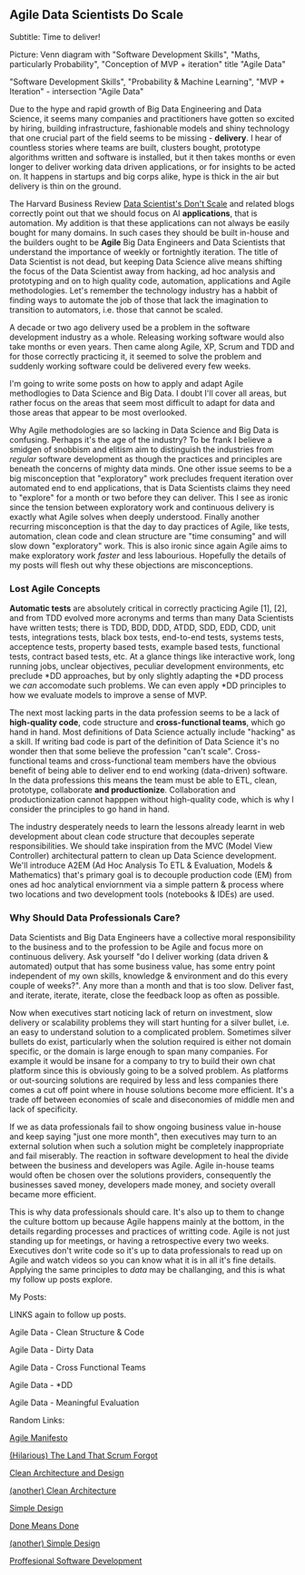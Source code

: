 ## Agile Data Scientists Do Scale

Subtitle: Time to deliver!

Picture: Venn diagram with "Software Development Skills", "Maths, particularly Probability", "Conception of MVP + iteration" title "Agile Data"

"Software Development Skills", "Probability & Machine Learning", "MVP + Iteration" - intersection "Agile Data"

Due to the hype and rapid growth of Big Data Engineering and Data Science, it seems many companies and practitioners have gotten so excited by hiring, building infrastructure, fashionable models and shiny technology that one crucial part of the field seems to be missing - **delivery**.  I hear of countless stories where teams are built, clusters bought, prototype algorithms written and software is installed, but it then takes months or even longer to deliver working data driven applications, or for insights to be acted on.  It happens in startups and big corps alike, hype is thick in the air but delivery is thin on the ground.

The Harvard Business Review [Data Scientist's Don't Scale](https://hbr.org/2015/05/data-scientists-dont-scale) and related blogs correctly point out that we should focus on AI **applications**, that is automation. My addition is that these applications can not always be easily bought for many domains.  In such cases they should be built in-house and the builders ought to be **Agile** Big Data Engineers and Data Scientists that understand the importance of weekly or fortnightly iteration. The title of Data Scientist is not dead, but keeping Data Science alive means shifting the focus of the Data Scientist away from hacking, ad hoc analysis and prototyping and on to high quality code, automation, applications and Agile methodologies. Let's remember the technology industry has a habbit of finding ways to automate the job of those that lack the imagination to transition to automators, i.e. those that cannot be scaled.

A decade or two ago delivery used be a problem in the software development industry as a whole.  Releasing working software would also take months or even years.  Then came along Agile, XP, Scrum and TDD and for those correctly practicing it, it seemed to solve the problem and suddenly working software could be delivered every few weeks.

I'm going to write some posts on how to apply and adapt Agile methodlogies to Data Science and Big Data.  I doubt I'll cover all areas, but rather focus on the areas that seem most difficult to adapt for data and those areas that appear to be most overlooked.

Why Agile methodologies are so lacking in Data Science and Big Data is confusing.  Perhaps it's the age of the industry? To be frank I believe a smidgen of snobbism and elitism aim to distinguish the industries from *regular* software development as though the practices and principles are beneath the concerns of mighty data minds.  One other issue seems to be a big misconception that "exploratory" work precludes frequent iteration over automated end to end applications, that is Data Scientists claims they need to "explore" for a month or two before they can deliver. This I see as ironic since the tension between exploratory work and continuous delivery is exactly what Agile solves when deeply understood.  Finally another recurring misconception is that the day to day practices of Agile, like tests, automation, clean code and clean structure are "time consuming" and will slow down "exploratory" work.  This is also ironic since again Agile aims to make exploratory work *faster* and less labourious.  Hopefully the details of my posts will flesh out why these objections are misconceptions.

### Lost Agile Concepts

**Automatic tests** are absolutely critical in correctly practicing Agile [1], [2], and from TDD evolved more acronyms and terms than many Data Scientists have written tests; there is TDD, BDD, DDD, ATDD, SDD, EDD, CDD, unit tests, integrations tests, black box tests, end-to-end tests, systems tests, acceptence tests, property based tests, example based tests, functional tests, contract based tests, etc. At a glance things like interactive work, long running jobs, unclear objectives, peculiar development environments, etc preclude \*DD approaches, but by only slightly adapting the \*DD process we *can* accomodate such problems.  We can even apply \*DD principles to how we evaluate models to improve a sense of MVP.

The next most lacking parts in the data profession seems to be a lack of **high-quality code**, code structure and **cross-functional teams**, which go hand in hand.  Most definitions of Data Science actually include "hacking" as a skill.  If writing bad code is part of the definition of Data Science it's no wonder then that some believe the profession "can't scale".  Cross-functional teams and cross-functional team members have the obvious benefit of being able to deliver end to end working (data-driven) software.  In the data professions this means the team must be able to ETL, clean, prototype, collaborate **and productionize**.  Collaboration and productionization cannot happpen without high-quality code, which is why I consider the principles to go hand in hand.

The industry desperately needs to learn the lessons already learnt in web development about clean code structure that decouples seperate responsibilities. We should take inspiration from the MVC (Model View Controller) architectural pattern to clean up Data Science development.  We'll introduce A2EM (Ad Hoc Analysis To ETL & Evaluation, Models & Mathematics) that's primary goal is to decouple production code (EM) from ones ad hoc analytical enviornment via a simple pattern & process where two locations and two development tools (notebooks & IDEs) are used.

### Why Should Data Professionals Care?

Data Scientists and Big Data Engineers have a collective moral responsibility to the business and to the profession to be Agile and focus more on continuous delivery.  Ask yourself "do I deliver working (data driven & automated) output that has some business value, has some entry point independent of my own skills, knowledge & environment and do this every couple of weeks?". Any more than a month and that is too slow.  Deliver fast, and iterate, iterate, iterate, close the feedback loop as often as possible.

Now when executives start noticing lack of return on investment, slow delivery or scalability problems they will start hunting for a silver bullet, i.e. an easy to understand solution to a complicated problem.  Sometimes silver bullets do exist, particularly when the solution required is either not domain specific, or the domain is large enough to span many companies.  For example it would be insane for a company to try to build their own chat platform since this is obviously going to be a solved problem.  As platforms or out-sourcing solutions are required by less and less companies there comes a cut off point where in house solutions become more efficient.  It's a trade off between economies of scale and diseconomies of middle men and lack of specificity.

If we as data professionals fail to show ongoing business value in-house and keep saying "just one more month", then executives may turn to an external solution when such a solution might be completely inappropriate and fail miserably.  The reaction in software development to heal the divide between the business and developers was Agile.  Agile in-house teams would often be chosen over the solutions providers, consequently the businesses saved money, developers made money, and society overall became more efficient.

This is why data professionals should care.  It's also up to them to change the culture bottom up because Agile happens mainly at the bottom, in the details regarding processes and practices of writting code.  Agile is not just standing up for meetings, or having a retrospective every two weeks.  Executives don't write code so it's up to data professionals to read up on Agile and watch videos so you can know what it is in all it's fine details.  Applying the same principles to *data* may be challanging, and this is what my follow up posts explore.

My Posts:

LINKS again to follow up posts.

Agile Data - Clean Structure & Code

Agile Data - Dirty Data

Agile Data - Cross Functional Teams

Agile Data - *DD

Agile Data - Meaningful Evaluation

Random Links:

[Agile Manifesto](http://agilemanifesto.org/)

[(Hilarious) The Land That Scrum Forgot](https://www.youtube.com/watch?v=hG4LH6P8Syk)

[Clean Architecture and Design](https://www.youtube.com/watch?v=Nsjsiz2A9mg)

[(another) Clean Architecture](https://www.youtube.com/watch?v=Nltqi7ODZTM)

[Simple Design](http://www.jamesshore.com/Agile-Book/simple_design.html)

[Done Means Done](http://www.allaboutagile.com/agile-principle-7-done-means-done/)

[(another) Simple Design](http://guide.agilealliance.org/guide/simple-design.html)

[Proffesional Software Development](https://www.youtube.com/watch?v=zwtg7lIMUaQ)
